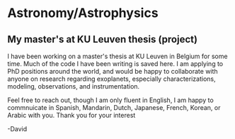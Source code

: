 # Astronomy/Astrophysics

## My master's at KU Leuven thesis (project) ##

I have been working on a master's thesis at KU Leuven in Belgium for some time.
Much of the code I have been writing is saved here. I am applying to PhD positions around the world,
and would be happy to collaborate with anyone on research regarding exoplanets, especially characterizations, modeling, observations, and instrumentation. 

Feel free to reach out, though I am only fluent in English, I am happy to commnuicate in Spanish, Mandarin, Dutch, Japanese, French, Korean, or Arabic with you. Thank you for your interest

-David 
